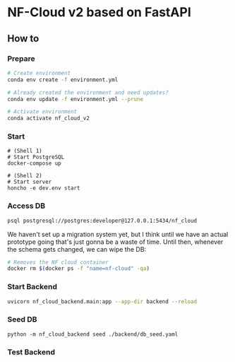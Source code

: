 # NF-Cloud v2 based on FastAPI

## How to

### Prepare

```sh
# Create environment
conda env create -f environment.yml

# Already created the environment and need updates?
conda env update -f environment.yml --prune

# Activate environment
conda activate nf_cloud_v2
```

### Start

```
# (Shell 1)
# Start PostgreSQL
docker-compose up

# (Shell 2)
# Start server
honcho -e dev.env start
```

### Access DB

```sh
psql postgresql://postgres:developer@127.0.0.1:5434/nf_cloud
```

We haven't set up a migration system yet, but I think until we have an actual prototype going that's just gonna be a waste of time.
Until then, whenever the schema gets changed, we can wipe the DB:

```sh
# Removes the NF cloud container
docker rm $(docker ps -f "name=nf-cloud" -qa)
```

### Start Backend

```sh
uvicorn nf_cloud_backend.main:app --app-dir backend --reload
```

### Seed DB

```
python -m nf_cloud_backend seed ./backend/db_seed.yaml
```

### Test Backend

